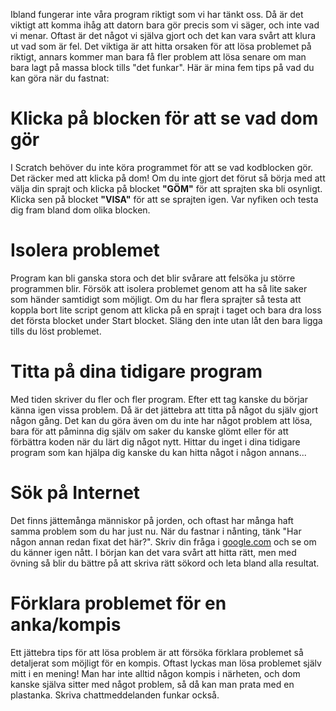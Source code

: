 Ibland fungerar inte våra program riktigt som vi har tänkt oss. Då är det viktigt att komma ihåg att datorn bara gör precis som vi säger, och inte vad vi menar. Oftast är det något vi själva gjort och det kan vara svårt att klura ut vad som är fel. Det viktiga är att hitta orsaken för att lösa problemet på riktigt, annars kommer man bara få fler problem att lösa senare om man bara lagt på massa block tills "det funkar". Här är mina fem tips på vad du kan göra när du fastnat:

# Klicka på blocken för att se vad dom gör
I Scratch behöver du inte köra programmet för att se vad kodblocken gör. Det räcker med att klicka på dom! Om du inte gjort det förut så börja med att välja din sprajt och klicka på blocket **"GÖM"** för att sprajten ska bli osynligt. Klicka sen på blocket **"VISA"** för att se sprajten igen. Var nyfiken och testa dig fram bland dom olika blocken.

# Isolera problemet
Program kan bli ganska stora och det blir svårare att felsöka ju större programmen blir. Försök att isolera problemet genom att ha så lite saker som händer samtidigt som möjligt. Om du har flera sprajter så testa att koppla bort lite script genom att klicka på en sprajt i taget och bara dra loss det första blocket under Start blocket. Släng den inte utan låt den bara ligga tills du löst problemet.

# Titta på dina tidigare program
Med tiden skriver du fler och fler program. Efter ett tag kanske du börjar känna igen vissa problem. Då är det jättebra att titta på något du själv gjort någon gång. Det kan du göra även om du inte har något problem att lösa, bara för att påminna dig själv om saker du kanske glömt eller för att förbättra koden när du lärt dig något nytt. Hittar du inget i dina tidigare program som kan hjälpa dig kanske du kan hitta något i någon annans...

# Sök på Internet
Det finns jättemånga människor på jorden, och oftast har många haft samma problem som du har just nu. När du fastnar i nånting, tänk "Har någon annan redan fixat det här?". Skriv din fråga i [google.com](https://www.google.com) och se om du känner igen nått. I början kan det vara svårt att hitta rätt, men med övning så blir du bättre på att skriva rätt sökord och leta bland alla resultat.

# Förklara problemet för en anka/kompis
Ett jättebra tips för att lösa problem är att försöka förklara problemet så detaljerat som möjligt för en kompis. Oftast lyckas man lösa problemet själv mitt i en mening! Man har inte alltid någon kompis i närheten, och dom kanske själva sitter med något problem, så då kan man prata med en plastanka. Skriva chattmeddelanden funkar också.
